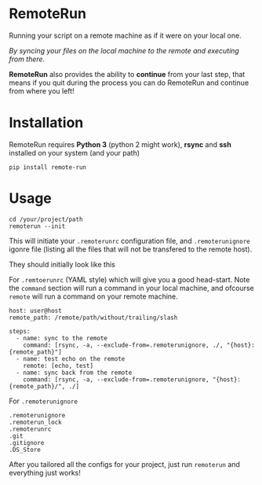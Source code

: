 # RemoteRun

Running your script on a remote machine as if it were on your local one.

*By syncing your files on the local machine to the remote and executing from there.*

**RemoteRun** also provides the ability to **continue** from your last step, that means if you quit during the process you can do RemoteRun and continue from where you left!

# Installation

RemoteRun requires **Python 3** (python 2 might work), **rsync** and **ssh** installed on your system (and your path)

```
pip install remote-run
```

# Usage

```
cd /your/project/path
remoterun --init
```

This will initiate your `.remoterunrc` configuration file, and `.remoterunignore` igonre file (listing all the files that will not be transfered to the remote host). 

They should initially look like this

For `.remtoerunrc` (YAML style) which will give you a good head-start. Note the `command` section will run a command in your local machine, and ofcourse `remote` will run a command on your remote machine.

```
host: user@host
remote_path: /remote/path/without/trailing/slash

steps:
  - name: sync to the remote
    command: [rsync, -a, --exclude-from=.remoterunignore, ./, "{host}:{remote_path}"]
  - name: test echo on the remote
    remote: [echo, test]
  - name: sync back from the remote
    command: [rsync, -a, --exclude-from=.remoterunignore, "{host}:{remote_path}/", ./]
```

For `.remoterunignore`

```
.remoterunignore
.remoterun_lock
.remoterunrc
.git
.gitignore
.DS_Store
```

After you tailored all the configs for your project, just run `remoterun` and everything just works!

